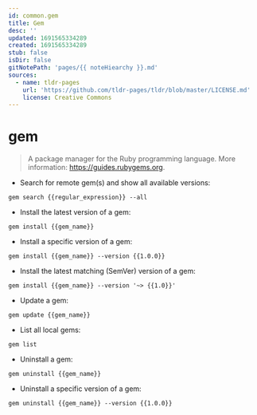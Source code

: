 ```yaml
---
id: common.gem
title: Gem
desc: ''
updated: 1691565334289
created: 1691565334289
stub: false
isDir: false
gitNotePath: 'pages/{{ noteHiearchy }}.md'
sources:
  - name: tldr-pages
    url: 'https://github.com/tldr-pages/tldr/blob/master/LICENSE.md'
    license: Creative Commons
---
```

# gem

> A package manager for the Ruby programming language.
> More information: <https://guides.rubygems.org>.

- Search for remote gem(s) and show all available versions:

`gem search {{regular_expression}} --all`

- Install the latest version of a gem:

`gem install {{gem_name}}`

- Install a specific version of a gem:

`gem install {{gem_name}} --version {{1.0.0}}`

- Install the latest matching (SemVer) version of a gem:

`gem install {{gem_name}} --version '~> {{1.0}}'`

- Update a gem:

`gem update {{gem_name}}`

- List all local gems:

`gem list`

- Uninstall a gem:

`gem uninstall {{gem_name}}`

- Uninstall a specific version of a gem:

`gem uninstall {{gem_name}} --version {{1.0.0}}`


